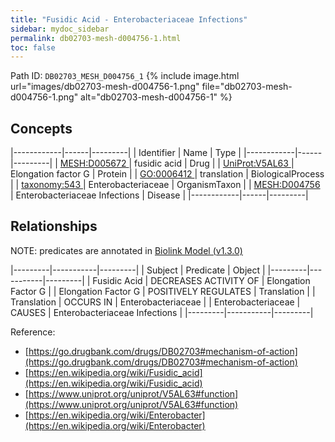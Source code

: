 ```yaml
---
title: "Fusidic Acid - Enterobacteriaceae Infections"
sidebar: mydoc_sidebar
permalink: db02703-mesh-d004756-1.html
toc: false 
---
```



Path ID: `DB02703_MESH_D004756_1`
{% include image.html url="images/db02703-mesh-d004756-1.png" file="db02703-mesh-d004756-1.png" alt="db02703-mesh-d004756-1" %}

## Concepts

|------------|------|---------|
| Identifier | Name | Type    |
|------------|------|---------|
| <a href="https://identifiers.org/MESH:D005672">MESH:D005672 </a> | fusidic acid | Drug |
| <a href="https://identifiers.org/UniProt:V5AL63">UniProt:V5AL63 </a> | Elongation factor G | Protein |
| <a href="https://identifiers.org/GO:0006412">GO:0006412 </a> | translation | BiologicalProcess |
| <a href="https://identifiers.org/taxonomy:543">taxonomy:543 </a> | Enterobacteriaceae | OrganismTaxon |
| <a href="https://identifiers.org/MESH:D004756">MESH:D004756 </a> | Enterobacteriaceae Infections | Disease |
|------------|------|---------|

## Relationships


NOTE: predicates are annotated in <a href="https://github.com/biolink/biolink-model/releases/tag/v1.3.0">Biolink Model (v1.3.0)</a>

|---------|-----------|---------|
| Subject | Predicate | Object  |
|---------|-----------|---------|
| Fusidic Acid | DECREASES ACTIVITY OF | Elongation Factor G |
| Elongation Factor G | POSITIVELY REGULATES | Translation |
| Translation | OCCURS IN | Enterobacteriaceae |
| Enterobacteriaceae | CAUSES | Enterobacteriaceae Infections |
|---------|-----------|---------|

Reference: 
  - [https://go.drugbank.com/drugs/DB02703#mechanism-of-action](https://go.drugbank.com/drugs/DB02703#mechanism-of-action)
  - [https://en.wikipedia.org/wiki/Fusidic_acid](https://en.wikipedia.org/wiki/Fusidic_acid)
  - [https://www.uniprot.org/uniprot/V5AL63#function](https://www.uniprot.org/uniprot/V5AL63#function)
  - [https://en.wikipedia.org/wiki/Enterobacter](https://en.wikipedia.org/wiki/Enterobacter)
